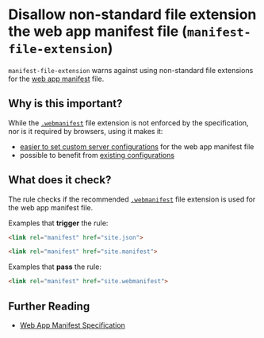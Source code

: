 # Disallow non-standard file extension the web app manifest file (`manifest-file-extension`)

`manifest-file-extension` warns against using non-standard file
extensions for the [web app manifest](https://www.w3.org/TR/appmanifest)
file.


## Why is this important?

While the [`.webmanifest`](https://w3c.github.io/manifest/#media-type-registration)
file extension is not enforced by the specification, nor is it required
by browsers, using it makes it:

  * [easier to set custom server configurations](https://github.com/w3c/manifest/issues/346)
    for the web app manifest file
  * possible to benefit from [existing
    configurations](https://github.com/jshttp/mime-db/blob/67a4d013c31e73c47b5d975062f0088aea6cd5cd/src/custom-types.json#L85-L92)


## What does it check?

The rule checks if the recommended
[`.webmanifest`](https://w3c.github.io/manifest/#media-type-registration)
file extension is used for the web app manifest file.

Examples that **trigger** the rule:

```html
<link rel="manifest" href="site.json">
```

```html
<link rel="manifest" href="site.manifest">
```

Examples that **pass** the rule:

```html
<link rel="manifest" href="site.webmanifest">
```


## Further Reading

* [Web App Manifest Specification](https://www.w3.org/TR/appmanifest)

